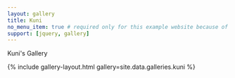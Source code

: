 ```yaml
---
layout: gallery
title: Kuni
no_menu_item: true # required only for this example website because of menu construction
support: [jquery, gallery]
---
```


Kuni's Gallery

{% include gallery-layout.html gallery=site.data.galleries.kuni %}
